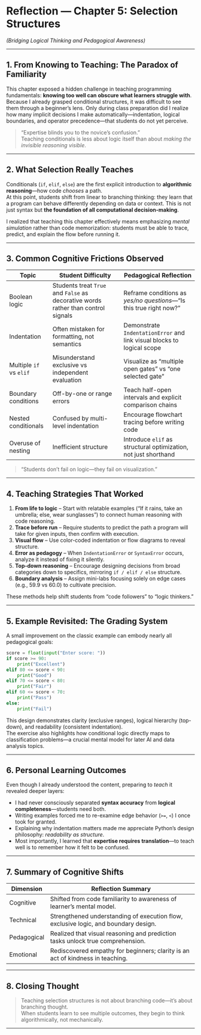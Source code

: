 # Reflection — Chapter 5: Selection Structures  
*(Bridging Logical Thinking and Pedagogical Awareness)*

---

## 1. From Knowing to Teaching: The Paradox of Familiarity

This chapter exposed a hidden challenge in teaching programming fundamentals: **knowing too well can obscure what learners struggle with**.  
Because I already grasped conditional structures, it was difficult to see them through a beginner’s lens. Only during class preparation did I realize how many implicit decisions I make automatically—indentation, logical boundaries, and operator precedence—that students do not yet perceive.

> “Expertise blinds you to the novice’s confusion.”  
> Teaching conditionals is less about logic itself than about *making the invisible reasoning visible*.

---

## 2. What Selection Really Teaches

Conditionals (`if`, `elif`, `else`) are the first explicit introduction to **algorithmic reasoning**—how code *chooses* a path.  
At this point, students shift from linear to branching thinking: they learn that a program can behave differently depending on data or context.  This is not just syntax but **the foundation of all computational decision-making**.

I realized that teaching this chapter effectively means emphasizing *mental simulation* rather than code memorization: students must be able to trace, predict, and explain the flow before running it.

---

## 3. Common Cognitive Frictions Observed

| Topic | Student Difficulty | Pedagogical Reflection |
|-------|--------------------|------------------------|
| Boolean logic | Students treat `True` and `False` as decorative words rather than control signals | Reframe conditions as *yes/no questions*—“Is this true right now?” |
| Indentation | Often mistaken for formatting, not semantics | Demonstrate `IndentationError` and link visual blocks to logical scope |
| Multiple `if` vs `elif` | Misunderstand exclusive vs independent evaluation | Visualize as “multiple open gates” vs “one selected gate” |
| Boundary conditions | Off-by-one or range errors | Teach half-open intervals and explicit comparison chains |
| Nested conditionals | Confused by multi-level indentation | Encourage flowchart tracing before writing code |
| Overuse of nesting | Inefficient structure | Introduce `elif` as structural optimization, not just shorthand |

> “Students don’t fail on logic—they fail on visualization.”

---

## 4. Teaching Strategies That Worked

1. **From life to logic** – Start with relatable examples (“If it rains, take an umbrella; else, wear sunglasses”) to connect human reasoning with code reasoning.  
2. **Trace before run** – Require students to predict the path a program will take for given inputs, then confirm with execution.  
3. **Visual flow** – Use color-coded indentation or flow diagrams to reveal structure.  
4. **Error as pedagogy** – When `IndentationError` or `SyntaxError` occurs, analyze it instead of fixing it silently.  
5. **Top-down reasoning** – Encourage designing decisions from broad categories down to specifics, mirroring `if / elif / else` structure.  
6. **Boundary analysis** – Assign mini-labs focusing solely on edge cases (e.g., 59.9 vs 60.0) to cultivate precision.

These methods help shift students from “code followers” to “logic thinkers.”

---

## 5. Example Revisited: The Grading System

A small improvement on the classic example can embody nearly all pedagogical goals:

```python
score = float(input("Enter score: "))
if score >= 90:
    print("Excellent")
elif 80 <= score < 90:
    print("Good")
elif 70 <= score < 80:
    print("Fair")
elif 60 <= score < 70:
    print("Pass")
else:
    print("Fail")
```

This design demonstrates clarity (exclusive ranges), logical hierarchy (top-down), and readability (consistent indentation).  
The exercise also highlights how conditional logic directly maps to classification problems—a crucial mental model for later AI and data analysis topics.

---

## 6. Personal Learning Outcomes

Even though I already understood the content, preparing to *teach* it revealed deeper layers:

- I had never consciously separated **syntax accuracy** from **logical completeness**—students need both.  
- Writing examples forced me to re-examine edge behavior (`>=`, `<`) I once took for granted.  
- Explaining why indentation matters made me appreciate Python’s design philosophy: *readability as structure*.  
- Most importantly, I learned that **expertise requires translation**—to teach well is to remember how it felt to be confused.

---

## 7. Summary of Cognitive Shifts

| Dimension | Reflection Summary |
|------------|--------------------|
| Cognitive | Shifted from code familiarity to awareness of learner’s mental model. |
| Technical | Strengthened understanding of execution flow, exclusive logic, and boundary design. |
| Pedagogical | Realized that visual reasoning and prediction tasks unlock true comprehension. |
| Emotional | Rediscovered empathy for beginners; clarity is an act of kindness in teaching. |

---

## 8. Closing Thought

> Teaching selection structures is not about branching code—it’s about branching thought.  
> When students learn to see multiple outcomes, they begin to think algorithmically, not mechanically.

---

